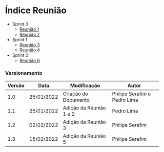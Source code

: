# Índice Reunião

- Sprint 0
  - [Reunião 1](pages/ataReuniao/reuniao1.md)
  - [Reunião 2](pages/ataReuniao/reuniao2.md)
- Sprint 1
  - [Reunião 3](pages/ataReuniao/reuniao3.md)
  - [Reunião 4](pages/ataReuniao/reuniao4.md)
- Sprint 2
  <!-- - [Reunião 5](pages/ataReuniao/reuniao5.md) -->
  - [Reunião 6](pages/ataReuniao/reuniao5.md)
<!-- - Sprint 3
  - -->

### Versionamento

| Versão | Data       | Modificação             | Autor                        |
| ------ | ---------- | ----------------------- | ---------------------------- |
| 1.0    | 25/01/2022 | Criação do Documento    | Philipe Serafim e Pedro Lima |
| 1.1    | 25/01/2022 | Adição da Reunião 1 e 2 | Pedro Lima                   |
| 1.2    | 02/02/2022 | Adição da Reunião 3     | Philipe Serafim              |
| 1.3    | 15/02/2022 | Adição da Reunião 5     | Philipe Serafim              |
